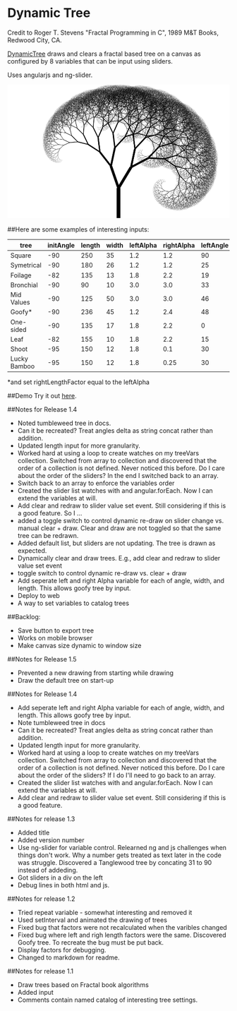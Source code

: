 Dynamic Tree
============

Credit to Roger T. Stevens "Fractal Programming in C", 1989 M&T Books, Redwood City, CA.

[DynamicTree](https://dynamic-tree.vercel.app/) draws and clears a fractal based tree on a canvas as configured by 8 variables that can be input using sliders.

Uses angularjs and ng-slider.

<picture>
  <source media="(prefers-color-scheme: dark)" srcset="DynamicTreeWhite.png">
  <img alt="Shows a vector based tree." src="DynamicTree.png">
</picture>

##Here are some examples of interesting inputs:

tree		| initAngle	| length| width	| leftAlpha	| rightAlpha| leftAngle	| rightAngle| level
----		| ---------	| ------| -----	| ---------	| ----------| ---------	| ----------| -----
Square		| -90		| 250 	| 35 	| 1.2 		| 1.2   	| 90		| 90 		| 12
Symetrical 	| -90 		| 180 	| 26	| 1.2 		| 1.2   	| 25		| 25 		| 12
Foilage		| -82		| 135 	| 13 	| 1.8 		| 2.2   	| 19 		| 31 		| 16
Bronchial	| -90 		| 90  	| 10 	| 3.0 		| 3.0   	| 33 		| 33 		| 10
Mid Values	| -90		| 125	| 50	| 3.0		| 3.0 		| 46		| 46		| 9
Goofy*		| -90		| 236 	| 45 	| 1.2 		| 2.4   	| 48		| 85		| 12
One-sided	| -90		| 135	| 17 	| 1.8 		| 2.2 		| 0			| 31		| 12
Leaf		| -82		| 155	| 10 	| 1.8 		| 2.2 		| 15 		| 65		| 16
Shoot		| -95		| 150 	| 12 	| 1.8 		| 0.1 		| 30 		| 0 		| 16
Lucky Bamboo| -95		| 150 	| 12 	| 1.8 		| 0.25 		| 30 		| 0 		| 16

*and set rightLengthFactor equal to the leftAlpha

##Demo
Try it out [here](https://dynamic-tree.vercel.app/).

##Notes for Release 1.4
- Noted tumbleweed tree in docs.
- Can it be recreated? Treat angles delta as string concat rather than addition.
- Updated length input for more granularity.
- Worked hard at using a loop to create watches on my treeVars collection. Switched from array to collection and discovered that the order of a collection is not defined. Never noticed this before. Do I care about the order of the sliders? In the end I switched back to an array.
- Switch back to an array to enforce the variables order
- Created the slider list watches with and angular.forEach. Now I can extend the variables at will.
- Add clear and redraw to slider value set event. Still considering if this is a good feature. So I ...
- added a toggle switch to control dynamic re-draw on slider change vs. manual clear + draw. Clear and draw are not toggled so that the same tree can be redrawn.
- Added default list, but sliders are not updating. The tree is drawn as expected.
- Dynamically clear and draw trees. E.g., add clear and redraw to slider value set event
- toggle switch to control dynamic re-draw vs. clear + draw
- Add seperate left and right Alpha variable for each of angle, width, and length. This allows goofy tree by input.
- Deploy to web
- A way to set variables to catalog trees

##Backlog:
- Save button to export tree
- Works on mobile browser
- Make canvas size dynamic to window size

##Notes for Release 1.5
- Prevented a new drawing from starting while drawing
- Draw the default tree on start-up

##Notes for Release 1.4
- Add seperate left and right Alpha variable for each of angle, width, and length. This allows goofy tree by input.
- Note tumbleweed tree in docs
- Can it be recreated? Treat angles delta as string concat rather than addition.
- Updated length input for more granularity.
- Worked hard at using a loop to create watches on my treeVars collection. Switched from array to collection and discovered that the order of a collection is not defined. Never noticed this before. Do I care about the order of the sliders? If I do I'll need to go back to an array.
- Created the slider list watches with and angular.forEach. Now I can extend the variables at will.
- Add clear and redraw to slider value set event. Still considering if this is a good feature.

##Notes for release 1.3
- Added title
- Added version number
- Use ng-slider for variable control. Relearned ng and js challenges when things don't work. Why a number gets treated as text later in the code was struggle. Discovered a Tanglewood tree by concating 31 to 90 instead of addeding.
- Got sliders in a div on the left
- Debug lines in both html and js.

##Notes for release 1.2

- Tried repeat variable - somewhat interesting and removed it
- Used setInterval and animated the drawing of trees
- Fixed bug that factors were not recalculated when the varibles changed
- Fixed bug where left and righ length factors were the same. Discovered Goofy tree. To recreate the bug must be put back.
- Display factors for debugging.
- Changed to markdown for readme.

##Notes for release 1.1

- Draw trees based on Fractal book algorithms
- Added input
- Comments contain named catalog of interesting tree settings.
